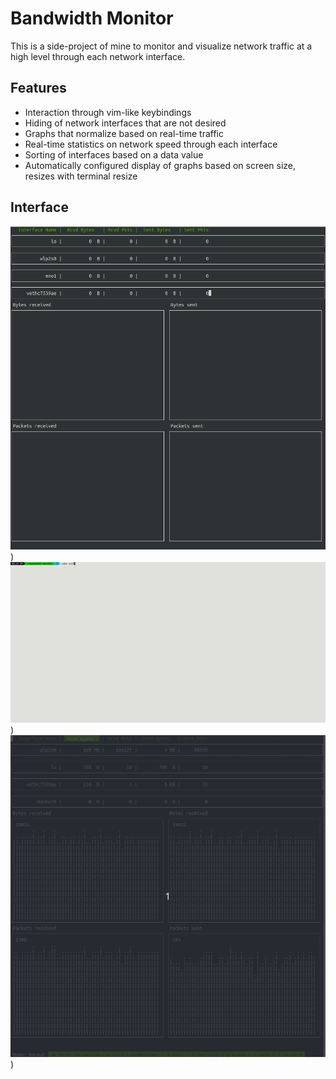 # Bandwidth Monitor
This is a side-project of mine to monitor and visualize network traffic at a high level through each network interface.

## Features
- Interaction through vim-like keybindings
- Hiding of network interfaces that are not desired
- Graphs that normalize based on real-time traffic
- Real-time statistics on network speed through each interface
- Sorting of interfaces based on a data value
- Automatically configured display of graphs based on screen size, resizes with terminal resize

## Interface
![](./screencaps/demo.gif))
![](./screencaps/resizing.gif))
![](./screencaps/graphInterfaceSelection.gif))

